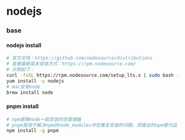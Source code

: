 nodejs
=


### base
#### nodejs install
```bash
# 官方文档：https://github.com/nodesource/distributions
# 查看最新版本安装方式：https://rpm.nodesource.com/
# 示例如下：
curl -fsSL https://rpm.nodesource.com/setup_lts.x | sudo bash -
yum install -y nodejs
# mac安装node
brew install node
```

#### pnpm install
```bash
# npm是随node一起安装的包管理器
# pnpm是用于解决npm的node_modules中包重复安装的问题，而推出的npm替代品
npm install -g pnpm
```

